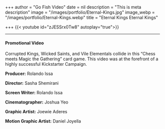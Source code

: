 +++
author = "Go Fish Video"
date = nil
description = "This is meta description"
image = "/images/portfolio/Eternal-Kings.jpg"
image_webp = "/images/portfolio/Eternal-Kings.webp"
title = "Eternal Kings Eternal Kings"

+++
{{< youtube id="zJESSrx0Tw8" autoplay="true">}}

***

#### Promotional Video

Corrupted Kings, Wicked Saints, and Vile Elementals collide in this “Chess meets Magic the Gathering” card game. This video was at the forefront of a highly successful Kickstarter Campaign.

**Producer:** Rolando Issa

**Director:** Sasha Shemirani

**Screen Writer:** Rolando Issa

**Cinematographer:** Joshua Yeo

**Graphic Artist:** Joewie Aderes

**Motion Graphic Artist:** Daniel Joyella